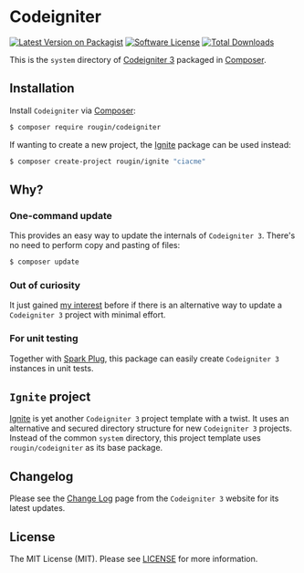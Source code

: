 # Codeigniter

[![Latest Version on Packagist][ico-version]][link-packagist]
[![Software License][ico-license]][link-license]
[![Total Downloads][ico-downloads]][link-downloads]

This is the `system` directory of [Codeigniter 3](https://codeigniter.com/userguide3/) packaged in [Composer](https://getcomposer.org/).

## Installation

Install `Codeigniter` via [Composer](https://getcomposer.org/):

``` bash
$ composer require rougin/codeigniter
```

If wanting to create a new project, the [Ignite](https://roug.in/ignite/) package can be used instead:

``` bash
$ composer create-project rougin/ignite "ciacme"
```

## Why?

### One-command update

This provides an easy way to update the internals of `Codeigniter 3`. There's no need to perform copy and pasting of files:

``` bash
$ composer update
```

### Out of curiosity

It just gained [my interest](https://roug.in/projects/) before if there is an alternative way to update a `Codeigniter 3` project with minimal effort.

### For unit testing

Together with [Spark Plug](https://roug.in/spark-plug/), this package can easily create `Codeigniter 3` instances in unit tests.

## `Ignite` project

[Ignite](https://roug.in/ignite/) is yet another `Codeigniter 3` project template with a twist. It uses an alternative and secured directory structure for new `Codeigniter 3` projects. Instead of the common `system` directory, this project template uses `rougin/codeigniter` as its base package.

## Changelog

Please see the [Change Log](https://codeigniter.com/userguide3/changelog.html) page from the `Codeigniter 3` website for its latest updates.

## License

The MIT License (MIT). Please see [LICENSE][link-license] for more information.

[ico-version]: https://img.shields.io/packagist/v/rougin/codeigniter.svg?style=flat-square
[ico-license]: https://img.shields.io/badge/license-MIT-brightgreen.svg?style=flat-square
[ico-downloads]: https://img.shields.io/packagist/dt/rougin/codeigniter.svg?style=flat-square

[link-downloads]: https://packagist.org/packages/rougin/codeigniter
[link-license]: https://github.com/rougin/codeigniter/blob/master/LICENSE.md
[link-packagist]: https://packagist.org/packages/rougin/codeigniter